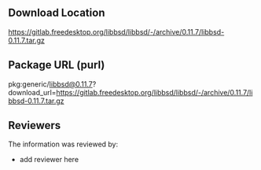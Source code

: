 ## Download Location

https://gitlab.freedesktop.org/libbsd/libbsd/-/archive/0.11.7/libbsd-0.11.7.tar.gz

## Package URL (purl)

pkg:generic/libbsd@0.11.7?download_url=https://gitlab.freedesktop.org/libbsd/libbsd/-/archive/0.11.7/libbsd-0.11.7.tar.gz

## Reviewers

The information was reviewed by:

* add reviewer here
